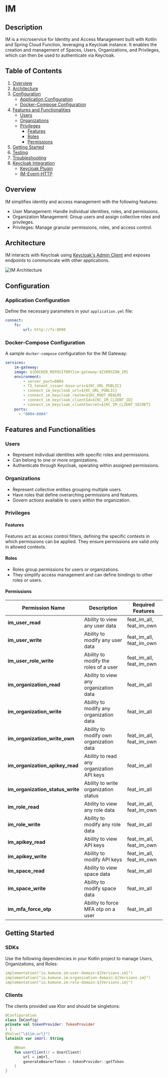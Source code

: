 # IM

## Description
IM is a microservice for Identity and Access Management built with Kotlin and Spring Cloud Function, leveraging a Keycloak instance. It enables the creation and management of Spaces, Users, Organizations, and Privileges, which can then be used to authenticate via Keycloak.

## Table of Contents
1. [Overview](#overview)
2. [Architecture](#architecture)
3. [Configuration](#configuration)
    - [Application Configuration](#application-configuration)
    - [Docker-Compose Configuration](#docker-compose-configuration)
4. [Features and Functionalities](#features-and-functionalities)
    - [Users](#users)
    - [Organizations](#organizations)
    - [Privileges](#privileges)
        - [Features](#features)
        - [Roles](#roles)
        - [Permissions](#permissions)
5. [Getting Started](#getting-started)
6. [Testing](#testing)
7. [Troubleshooting](#troubleshooting)
8. [Keycloak Integration](#keycloak-integration)
    - [Keycloak Plugin](#keycloak-plugin)
    - [IM-Event-HTTP](#im-event-http)

## Overview

IM simplifies identity and access management with the following features:
- User Management: Handle individual identities, roles, and permissions.
- Organization Management: Group users and assign collective roles and privileges.
- Privileges: Manage granular permissions, roles, and access control.

## Architecture

IM interacts with Keycloak using [Keycloak's Admin Client](https://mvnrepository.com/artifact/org.keycloak/keycloak-admin-client) and exposes endpoints to communicate with other applications.

![IM Architecture]()

## Configuration

### Application Configuration

Define the necessary parameters in your `application.yml` file:

```yaml
connect:
    fs:
        url: http://fs:8090
```

### Docker-Compose Configuration

A sample `docker-compose` configuration for the IM Gateway:

```yaml
services:
    im-gateway:
    image: ${DOCKER_REPOSITORY}im-gateway:${VERSION_IM}
    environment:
        - server_port=8004
        - f2_tenant_issuer-base-uri=${KC_URL_PUBLIC}
        - connect_im_keycloak_url=${KC_URL_PUBLIC}
        - connect_im_keycloak_realm=${KC_ROOT_REALM}
        - connect_im_keycloak_clientId=${KC_IM_CLIENT_ID}
        - connect_im_keycloak_clientSecret=${KC_IM_CLIENT_SECRET}
    ports:
      - "8004:8004"
```

## Features and Functionalities

### Users
- Represent individual identities with specific roles and permissions.
- Can belong to one or more organizations.
- Authenticate through Keycloak, operating within assigned permissions.

### Organizations
- Represent collective entities grouping multiple users.
- Have roles that define overarching permissions and features.
- Govern actions available to users within the organization.

### Privileges

#### Features
Features act as access control filters, defining the specific contexts in which permissions can be applied. They ensure permissions are valid only in allowed contexts.

#### Roles
- Roles group permissions for users or organizations.
- They simplify access management and can define bindings to other roles or users.

#### Permissions

| Permission Name                 | Description                               | Required Features        |
|---------------------------------|-------------------------------------------|--------------------------|
| **im_user_read**                | Ability to view any user data             | feat_im_all, feat_im_own |
| **im_user_write**               | Ability to modify any user data           | feat_im_all, feat_im_own |
| **im_user_role_write**          | Ability to modify the roles of a user     | feat_im_all, feat_im_own |
| **im_organization_read**        | Ability to view any organization data     | feat_im_all              |
| **im_organization_write**       | Ability to modify any organization data   | feat_im_all              |
| **im_organization_write_own**   | Ability to modify own organization data   | feat_im_all, feat_im_own |
| **im_organization_apikey_read** | Ability to read any organization API keys | feat_im_all              |
| **im_organization_status_write**| Ability to write organization status      | feat_im_all              |
| **im_role_read**                | Ability to view any role data             | feat_im_all, feat_im_own |
| **im_role_write**               | Ability to modify any role data           | feat_im_all              |
| **im_apikey_read**              | Ability to view API keys                  | feat_im_all, feat_im_own |
| **im_apikey_write**             | Ability to modify API keys                | feat_im_all, feat_im_own |
| **im_space_read**               | Ability to view space data                | feat_im_all              |
| **im_space_write**              | Ability to modify space data              | feat_im_all              |
| **im_mfa_force_otp**                | Ability to force MFA otp on a user        | feat_im_all              |

## Getting Started

### SDKs
Use the following dependencies in your Kotlin project to manage Users, Organizations, and Roles:

```yaml
implementation("io.komune.im:user-domain:${Versions.im}")
implementation("io.komune.im:organization-domain:${Versions.im}")
implementation("io.komune.im:role-domain:${Versions.im}")
```

### Clients
The clients provided use Ktor and should be singletons:

```kotlin
@Configuration
class ImConfig(
private val tokenProvider: TokenProvider
) {
@Value("\${im.url}")
lateinit var imUrl: String

    @Bean
    fun userClient() = UserClient(
        url = imUrl,
        generateBearerToken = tokenProvider::getToken
    )
}
```
